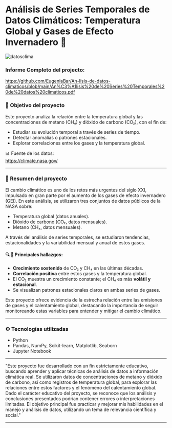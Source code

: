 # Análisis de Series Temporales de Datos Climáticos: Temperatura Global y Gases de Efecto Invernadero 🌱

![datosclima](https://github.com/user-attachments/assets/cd0b9c1b-a0dc-480f-b4a9-92eb0b307be2)

### Informe Completo del projecto: 
https://github.com/EugeniaBar/An-lisis-de-datos-climaticos/blob/main/An%C3%A1lisis%20de%20Series%20Temporales%20de%20datos%20climaticos.pdf

### 🎯 Objetivo del proyecto

Este proyecto analiza la relación entre la temperatura global y las concentraciones de metano (CH₄) y dióxido de carbono (CO₂), con el fin de:

- Estudiar su evolución temporal a través de series de tiempo.
- Detectar anomalías o patrones estacionales.
- Explorar correlaciones entre los gases y la temperatura global.

📊 Fuente de los datos:  
https://climate.nasa.gov/

---

### 🧠 Resumen del proyecto

El cambio climático es uno de los retos más urgentes del siglo XXI, impulsado en gran parte por el aumento de los gases de efecto invernadero (GEI). En este análisis, se utilizaron tres conjuntos de datos públicos de la NASA sobre:

- Temperatura global (datos anuales).
- Dióxido de carbono (CO₂, datos mensuales).
- Metano (CH₄, datos mensuales).

A través del análisis de series temporales, se estudiaron tendencias, estacionalidades y la variabilidad mensual y anual de estos gases.



#### 🔍 🌱 Principales hallazgos:

- **Crecimiento sostenido** de CO₂ y CH₄ en las últimas décadas.
- **Correlación positiva** entre estos gases y la temperatura global.
- El CO₂ muestra un crecimiento constante; el CH₄ es más **volátil y estacional**.
- Se visualizan patrones estacionales claros en ambas series de gases.
  
Este proyecto ofrece evidencia de la estrecha relación entre las emisiones de gases y el calentamiento global, destacando la importancia de seguir monitoreando estas variables para entender y mitigar el cambio climático.

---

### ⚙️ Tecnologías utilizadas

- Python
- Pandas, NumPy, Scikit-learn, Matplotlib, Seaborn
- Jupyter Notebook

--- 

"Este proyecto fue desarrollado con un fin estrictamente educativo, buscando aprender y aplicar técnicas de análisis de datos a información climática real. Se utilizaron datos de concentraciones de metano y dióxido de carbono, así como registros de temperatura global, para explorar las relaciones entre estos factores y el fenómeno del calentamiento global. Dado el carácter educativo del proyecto, se reconoce que los análisis y conclusiones presentados podrían contener errores o interpretaciones limitadas. El objetivo principal fue practicar y mejorar mis habilidades en el manejo y análisis de datos, utilizando un tema de relevancia científica y social."

--- 




